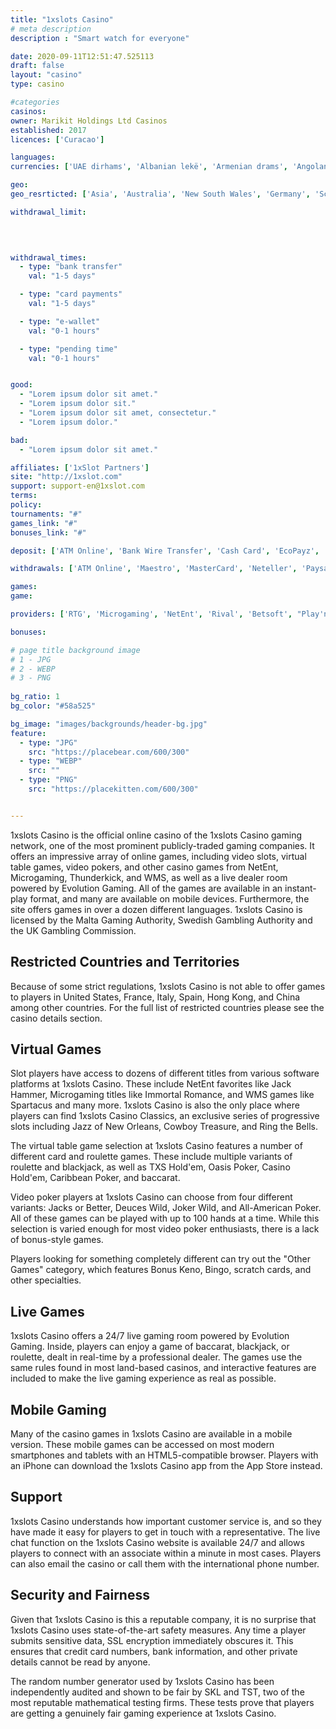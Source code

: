 ```yaml
---
title: "1xslots Casino"
# meta description
description : "Smart watch for everyone"

date: 2020-09-11T12:51:47.525113
draft: false
layout: "casino" 
type: casino

#categories
casinos: 
owner: Marikit Holdings Ltd Casinos
established: 2017
licences: ['Curacao']

languages: 
currencies: ['UAE dirhams', 'Albanian lekë', 'Armenian drams', 'Angolan kwanzas', 'Argentine pesos', 'Australian dollars', 'Azerbaijani manats', 'Bosnia-Herzegovina convertible marks', 'Bangladeshi takas', 'Bulgarian leva', 'Bahraini dinars', 'Bolivian bolivianos', 'Brazilian reals', 'Botswanan pulas', 'Belarusian rubles', 'Canadian dollars', 'Swiss francs', 'Chilean pesos', 'Chinese yuan', 'Colombian pesos', 'Czech Republic korunas', 'Denmark kroner', 'Algerian dinars', 'Egyptian pounds', 'Ethiopian birrs', 'Euros', 'Georgian laris', 'Ghanaian cedis', 'Hong Kong dollars', 'Croatian kunas', 'Hungarian forints', 'Indonesian rupiahs', 'Israeli new sheqels', 'Indian rupees', 'Iranian rials', 'Icelandic krónur', 'Jordanian dinars', 'Kenyan shillings', 'Cambodian riels', 'South Korean won', 'Kuwaiti dinars', 'Kazakhstani tenges', 'Moroccan dirhams', 'Mozambican meticals', 'Nigerian nairas', 'Omani rials', 'Peruvian nuevos soles', 'Polish zlotys', 'Paraguayan guaranis', 'Romanian lei', 'Serbian dinars', 'Russian rubles', 'Rwandan francs', 'Saudi riyals', 'Sudanese pounds', 'Singapore dollars', 'Thai baht', 'Tunisian dinars', 'Turkish Lira', 'Tanzanian shillings', 'Ukrainian hryvnias', 'US dollars', 'Uruguayan pesos', 'Uzbekistan som', 'Venezuelan bolívars', 'South African Rand', 'Zambian kwachas', 'Dogecoin', 'Dash']

geo: 
geo_resrticted: ['Asia', 'Australia', 'New South Wales', 'Germany', 'Schleswig-Holstein', 'Italy', 'Puerto Rico', 'Romania', 'Spain', 'Sweden', 'Switzerland', 'United Kingdom', 'United States', 'Alabama', 'Alaska', 'American Samoa', 'Arizona', 'Arkansas', 'California', 'Colorado', 'Connecticut', 'Delaware', 'District of Columbia', 'Florida', 'Georgia(US)', 'Guam', 'Hawaii', 'Idaho', 'Illinois', 'Indiana', 'Iowa', 'Kansas', 'Kentucky', 'Louisiana', 'Maine', 'Maryland', 'Massachusetts', 'Michigan', 'Minnesota', 'Mississippi', 'Missouri', 'Montana', 'Nebraska', 'Nevada', 'New Hampshire', 'New Jersey', 'New Mexico', 'New York', 'North Carolina', 'North Dakota', 'Northern Mariana Islands', 'Ohio', 'Oklahoma', 'Oregon', 'Pennsylvania', 'Rhode Island', 'South Carolina', 'South Dakota', 'Tennessee', 'Texas', 'U.S. Virgin Islands', 'Utah', 'Vermont', 'Virginia', 'Washington', 'West Virginia', 'Wisconsin', 'Wyoming']

withdrawal_limit:

  
  

withdrawal_times:
  - type: "bank transfer"
    val: "1-5 days"

  - type: "card payments"
    val: "1-5 days"

  - type: "e-wallet"
    val: "0-1 hours"

  - type: "pending time"
    val: "0-1 hours"


good:
  - "Lorem ipsum dolor sit amet."
  - "Lorem ipsum dolor sit."
  - "Lorem ipsum dolor sit amet, consectetur."
  - "Lorem ipsum dolor."

bad:
  - "Lorem ipsum dolor sit amet."

affiliates: ['1xSlot Partners']
site: "http://1xslot.com"
support: support-en@1xslot.com
terms:
policy:
tournaments: "#"
games_link: "#"
bonuses_link: "#"

deposit: ['ATM Online', 'Bank Wire Transfer', 'Cash Card', 'EcoPayz', 'Maestro', 'MasterCard', 'Neteller', 'Paysafe Card', 'Postepay', 'Visa', 'Entropay', 'iDEAL', 'Sofortuberweisung', 'Nordea', 'GiroPay', 'Dankort', 'Boleto', 'CartaSi', 'Envoy', 'ePay.bg', 'Euteller', 'Lobanet', 'Neosurf', 'Bancontact/Mister Cash', 'Fast Bank Transfer', 'DineroMail', 'QIWI', 'Santander', 'UnionPay', 'Trustly', 'Voucher', 'Skrill', 'AstroPay Card', 'Bitcoin', 'TrustPay', 'SafetyPay', 'Promsvyazbank', 'Sberbank Online', 'Litecoin', 'Dogecoin', 'Dash', 'Payeer', 'AstroPay Direct', 'Scotiabank', 'MoneySafe', 'Megafone', 'MTC', 'mobile payment', 'ePay', 'Pago Efectivo', 'PayKasa', 'Otopay', 'Tele2', 'Flexepin', 'Monero', 'Jeton', 'PaySec', 'Ethereum', 'Alfa Click', 'Moneta']

withdrawals: ['ATM Online', 'Maestro', 'MasterCard', 'Neteller', 'Paysafe Card', 'Visa', 'EcoPayz', 'Moneta.ru', 'Instant Banking', 'Fast Bank Transfer', 'QIWI', 'UnionPay', 'Skrill', 'AstroPay Card', 'Bitcoin', 'Litecoin', 'Trustly', 'WebMoney', 'Yandex Money', 'Perfect Money', 'Wallet One', 'Dash', 'Payeer', 'eMoney Safe', 'Sepa', 'Vimo Wallet', 'Beeline', 'Megafon', 'Tele2', 'LifeCell', 'ECOBANQ', 'Monero', 'Ethereum', 'Ethereum']

games: 
game:

providers: ['RTG', 'Microgaming', 'NetEnt', 'Rival', 'Betsoft', "Play'n GO", 'NextGen Gaming', '1x2Games', 'iSoftBet', 'PariPlay', 'BGAMING', 'Playson', 'Thunderkick', 'EGT Interactive', 'Wazdan', 'Big Time Gaming', 'Elk Studios', 'Endorphina', 'GameArt', 'PlayPearls', 'Booming Games', 'Habanero', 'Evoplay Entertainment', 'Gameplay Interactive', 'Genii', 'Pragmatic Play', 'Nolimit City', 'Red Tiger Gaming', 'Mr. Slotty', 'Join Games', 'Red Rake Gaming', 'Tom Horn Gaming', 'Felix Gaming', 'Booongo Gaming', 'Magnet Gaming', 'Belatra', 'Iron Dog Studios', 'Fugaso', 'Spinomenal', 'TopTrend', 'Gamevy']

bonuses:

# page title background image 
# 1 - JPG
# 2 - WEBP
# 3 - PNG
 
bg_ratio: 1 
bg_color: "#58a525" 

bg_image: "images/backgrounds/header-bg.jpg"
feature:
  - type: "JPG"
    src: "https://placebear.com/600/300"   
  - type: "WEBP"
    src: ""
  - type: "PNG"
    src: "https://placekitten.com/600/300"   


---
```


1xslots Casino is the official online casino of the 1xslots Casino gaming network, one of the most prominent publicly-traded gaming companies. It offers an impressive array of online games, including video slots, virtual table games, video pokers, and other casino games from NetEnt, Microgaming, Thunderkick, and WMS, as well as a live dealer room powered by Evolution Gaming. All of the games are available in an instant-play format, and many are available on mobile devices. Furthermore, the site offers games in over a dozen different languages. 1xslots Casino is licensed by the Malta Gaming Authority, Swedish Gambling Authority and the UK Gambling Commission.

## Restricted Countries and Territories
Because of some strict regulations, 1xslots Casino is not able to offer games to players in United States, France, Italy, Spain, Hong Kong, and China among other countries. For the full list of restricted countries please see the casino details section.

## Virtual Games
Slot players have access to dozens of different titles from various software platforms at 1xslots Casino. These include NetEnt favorites like Jack Hammer, Microgaming titles like Immortal Romance, and WMS games like Spartacus and many more. 1xslots Casino is also the only place where players can find 1xslots Casino Classics, an exclusive series of progressive slots including Jazz of New Orleans, Cowboy Treasure, and Ring the Bells.

The virtual table game selection at 1xslots Casino features a number of different card and roulette games. These include multiple variants of roulette and blackjack, as well as TXS Hold'em, Oasis Poker, Casino Hold'em, Caribbean Poker, and baccarat.

Video poker players at 1xslots Casino can choose from four different variants: Jacks or Better, Deuces Wild, Joker Wild, and All-American Poker. All of these games can be played with up to 100 hands at a time. While this selection is varied enough for most video poker enthusiasts, there is a lack of bonus-style games.

Players looking for something completely different can try out the "Other Games" category, which features Bonus Keno, Bingo, scratch cards, and other specialties.

## Live Games
1xslots Casino offers a 24/7 live gaming room powered by Evolution Gaming. Inside, players can enjoy a game of baccarat, blackjack, or roulette, dealt in real-time by a professional dealer. The games use the same rules found in most land-based casinos, and interactive features are included to make the live gaming experience as real as possible.

## Mobile Gaming
Many of the casino games in 1xslots Casino are available in a mobile version. These mobile games can be accessed on most modern smartphones and tablets with an HTML5-compatible browser. Players with an iPhone can download the 1xslots Casino app from the App Store instead.

## Support
1xslots Casino understands how important customer service is, and so they have made it easy for players to get in touch with a representative. The live chat function on the 1xslots Casino website is available 24/7 and allows players to connect with an associate within a minute in most cases. Players can also email the casino or call them with the international phone number.

## Security and Fairness
Given that 1xslots Casino is this a reputable company, it is no surprise that 1xslots Casino uses state-of-the-art safety measures. Any time a player submits sensitive data, SSL encryption immediately obscures it. This ensures that credit card numbers, bank information, and other private details cannot be read by anyone.

The random number generator used by 1xslots Casino has been independently audited and shown to be fair by SKL and TST, two of the most reputable mathematical testing firms. These tests prove that players are getting a genuinely fair gaming experience at 1xslots Casino.